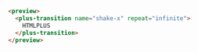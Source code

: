 ```html [template]
<preview>
  <plus-transition name="shake-x" repeat="infinite">
    HTMLPLUS
  </plus-transition>
</preview>
```
